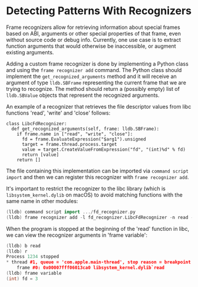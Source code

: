 # Detecting Patterns With Recognizers

Frame recognizers allow for retrieving information about special frames based
on ABI, arguments or other special properties of that frame, even without
source code or debug info. Currently, one use case is to extract function
arguments that would otherwise be inaccessible, or augment existing arguments.

Adding a custom frame recognizer is done by implementing a Python class and
using the `frame recognizer add` command. The Python class should implement the
`get_recognized_arguments` method and it will receive an argument of type
`lldb.SBFrame` representing the current frame that we are trying to recognize.
The method should return a (possibly empty) list of `lldb.SBValue` objects that
represent the recognized arguments.

An example of a recognizer that retrieves the file descriptor values from libc
functions 'read', 'write' and 'close' follows:

```python3
class LibcFdRecognizer:
  def get_recognized_arguments(self, frame: lldb.SBFrame):
    if frame.name in ["read", "write", "close"]:
      fd = frame.EvaluateExpression("$arg1").unsigned
      target = frame.thread.process.target
      value = target.CreateValueFromExpression("fd", "(int)%d" % fd)
      return [value]
    return []
```

The file containing this implementation can be imported via `command script import`
and then we can register this recognizer with `frame recognizer add`.

It's important to restrict the recognizer to the libc library (which is
`libsystem_kernel.dylib` on macOS) to avoid matching functions with the same name
in other modules:

```c++
(lldb) command script import .../fd_recognizer.py
(lldb) frame recognizer add -l fd_recognizer.LibcFdRecognizer -n read -s libsystem_kernel.dylib
```

When the program is stopped at the beginning of the 'read' function in libc, we can view the recognizer arguments in 'frame variable':

```c++
(lldb) b read
(lldb) r
Process 1234 stopped
* thread #1, queue = 'com.apple.main-thread', stop reason = breakpoint 1.3
    frame #0: 0x00007fff06013ca0 libsystem_kernel.dylib`read
(lldb) frame variable
(int) fd = 3
```